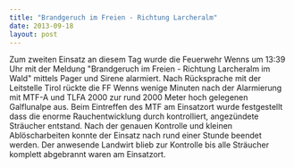 ```yaml
---
title: "Brandgeruch im Freien - Richtung Larcheralm"
date: 2013-09-18
layout: post
---
```


Zum zweiten Einsatz an diesem Tag wurde die Feuerwehr Wenns um 13:39 Uhr mit der Meldung "Brandgeruch im Freien - Richtung Larcheralm im Wald" mittels Pager und Sirene alarmiert. Nach Rücksprache mit der Leitstelle Tirol rückte die FF Wenns wenige Minuten nach der Alarmierung mit MTF-A und TLFA 2000 zur rund 2000 Meter hoch gelegenen Galflunalpe aus. Beim Eintreffen des MTF am Einsatzort wurde festgestellt dass die enorme Rauchentwicklung durch kontrolliert, angezündete Sträucher entstand. Nach der genauen Kontrolle und kleinen Ablöscharbeiten konnte der Einsatz nach rund einer Stunde beendet werden. Der anwesende Landwirt blieb zur Kontrolle bis alle Sträucher komplett abgebrannt waren am Einsatzort.
